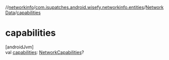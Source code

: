 //[networkinfo](../../../index.md)/[com.isupatches.android.wisefy.networkinfo.entities](../index.md)/[NetworkData](index.md)/[capabilities](capabilities.md)

# capabilities

[androidJvm]\
val [capabilities](capabilities.md): [NetworkCapabilities](https://developer.android.com/reference/kotlin/android/net/NetworkCapabilities.html)?
